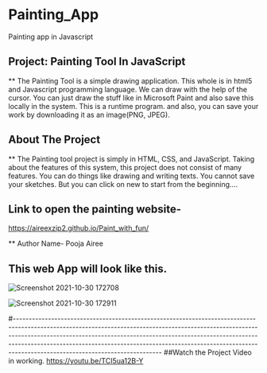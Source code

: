 # Painting_App
Painting app in Javascript 

## Project: Painting Tool In JavaScript

** The Painting Tool is a simple drawing application. This whole is in html5 and Javascript programming language. We can draw with the help of the cursor. You can just draw the stuff like in Microsoft Paint and also save this locally in the system. This is a runtime program. and also, you can save your work by downloading it as an image(PNG, JPEG).




## About The Project

** The Painting tool project is simply in HTML, CSS, and JavaScript. Taking about the features of this system, this project does not consist of many features. 
You can do things like drawing and writing texts. You cannot save your sketches. But you can click on new to start from the beginning....

## Link to open the painting website-
https://aireexzip2.github.io/Paint_with_fun/



** Author Name- Pooja Airee

## This web App will look like this.
![Screenshot 2021-10-30 172708](https://user-images.githubusercontent.com/74178745/139532456-b4afbdd6-6515-4524-964c-c1e23a1cd8c2.png)

![Screenshot 2021-10-30 172911](https://user-images.githubusercontent.com/74178745/139532435-6133d601-8027-4646-b871-70c4a4dc20c4.png)


#----------------------------------------------------------------------------------------------------------------------------------------------------------------------------------------------------------------------------------------------------------------------------------------------------------------------------------------------------------------------
##Watch the Project Video in working.
https://youtu.be/TCI5ua12B-Y
